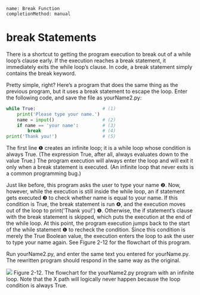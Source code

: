 ```ngMeta
name: Break Function
completionMethod: manual
```
# break Statements
There is a shortcut to getting the program execution to break out of a while loop’s clause early. If the execution reaches a break statement, it immediately exits the while loop’s clause. In code, a break statement simply contains the break keyword.

Pretty simple, right? Here’s a program that does the same thing as the previous program, but it uses a break statement to escape the loop. Enter the following code, and save the file as yourName2.py:

```python
while True:                         # (1)
    print('Please type your name.')
    name = input()                  # (2)
    if name == 'your name':         # (3)
        break                       # (4)
print('Thank you!')                 # (5)
```
The first line ❶ creates an infinite loop; it is a while loop whose condition is always True. (The expression True, after all, always evaluates down to the value True.) The program execution will always enter the loop and will exit it only when a break statement is executed. (An infinite loop that never exits is a common programming bug.)

Just like before, this program asks the user to type your name ❷. Now, however, while the execution is still inside the while loop, an if statement gets executed ❸ to check whether name is equal to your name. If this condition is True, the break statement is run ❹, and the execution moves out of the loop to print('Thank you!') ❺. Otherwise, the if statement’s clause with the break statement is skipped, which puts the execution at the end of the while loop. At this point, the program execution jumps back to the start of the while statement ❶ to recheck the condition. Since this condition is merely the True Boolean value, the execution enters the loop to ask the user to type your name again. See Figure 2-12 for the flowchart of this program.

Run yourName2.py, and enter the same text you entered for yourName.py. The rewritten program should respond in the same way as the original.

![](assets/brek.jpg)
Figure 2-12. The flowchart for the yourName2.py program with an infinite loop. Note that the X path will logically never happen because the loop condition is always True.